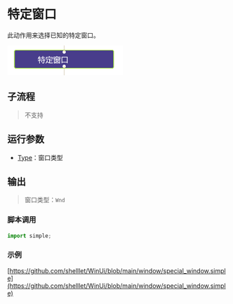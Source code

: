# 特定窗口 
此动作用来选择已知的特定窗口。

![action](./images/2022-11-27_143849.png ':size=90%')

## 子流程
> 不支持

## 运行参数

* [Type](./enums/KnownWindowType.md)：窗口类型



## 输出

> 窗口类型：`Wnd`


### 脚本调用

```python
import simple;

```

### 示例

[https://github.com/shelllet/WinUi/blob/main/window/special_window.simple](https://github.com/shelllet/WinUi/blob/main/window/special_window.simple)
